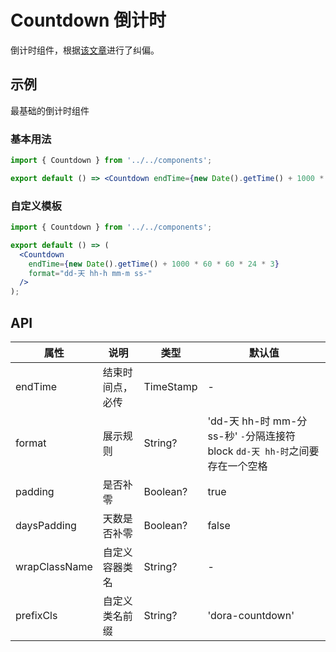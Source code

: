 # Countdown 倒计时

倒计时组件，根据[该文章](https://juejin.im/post/5badf8305188255c8e728adc)进行了纠偏。

## 示例

最基础的倒计时组件

### 基本用法

```jsx
import { Countdown } from '../../components';

export default () => <Countdown endTime={new Date().getTime() + 1000 * 60 * 60 * 24 * 3} />;
```

### 自定义模板

```jsx
import { Countdown } from '../../components';

export default () => (
  <Countdown
    endTime={new Date().getTime() + 1000 * 60 * 60 * 24 * 3}
    format="dd-天 hh-h mm-m ss-"
  />
);
```

## API

| 属性          | 说明             | 类型      | 默认值                                                                        |
| ------------- | ---------------- | --------- | ----------------------------------------------------------------------------- |
| endTime       | 结束时间点，必传 | TimeStamp | -                                                                             |
| format        | 展示规则         | String?   | 'dd-天 hh-时 mm-分 ss-秒' `-`分隔连接符 block `dd-天 hh-时`之间要存在一个空格 |
| padding       | 是否补零         | Boolean?  | true                                                                          |
| daysPadding   | 天数是否补零     | Boolean?  | false                                                                         |
| wrapClassName | 自定义容器类名   | String?   | -                                                                             |
| prefixCls     | 自定义类名前缀   | String?   | 'dora-countdown'                                                              |
